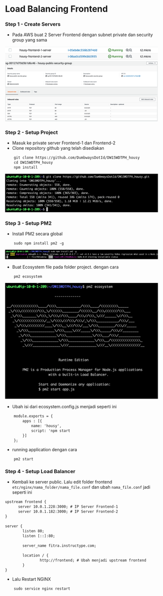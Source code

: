 # Load Balancing Frontend

### Step 1 - Create Servers
- Pada AWS buat 2 Server Frontend dengan subnet private dan security group yang sama

 ![alt text](https://github.com/fitraaditama7/DumbwaysBootcamp/blob/master/week2/7.%20Load%20Balancing%20Frontend/img/1.png?raw=true)
 ![alt text](https://github.com/fitraaditama7/DumbwaysBootcamp/blob/master/week2/7.%20Load%20Balancing%20Frontend/img/2.png?raw=true)

### Step 2 - Setup Project
- Masuk ke private server Frontend-1 dan Frontend-2
- Clone repository github yang telah disediakan
```
    git clone https://github.com/DumbwaysDotId/DW15WDTPH_housy
    cd DW15WDTPH_housy
    npm install
```

 ![alt text](https://github.com/fitraaditama7/DumbwaysBootcamp/blob/master/week1/AWS%20-%20Server%20for%20Application/img/1.png?raw=true)


### Step 3 - Setup PM2
- Install PM2 secara global
```
    sudo npm install pm2 -g
```
 ![alt text](https://github.com/fitraaditama7/DumbwaysBootcamp/blob/master/week1/AWS%20-%20Server%20for%20Application/img/2.png?raw=true)

- Buat Ecosystem file pada folder project. dengan cara
```
    pm2 ecosystem
```
 ![alt text](https://github.com/fitraaditama7/DumbwaysBootcamp/blob/master/week1/AWS%20-%20Server%20for%20Application/img/3.png?raw=true)

- Ubah isi dari ecosystem.config.js menjadi seperti ini
```
    module.exports = {
        apps : [{
            name: 'housy',
            script: 'npm start
        }]
    };
```

- running application dengan cara
```
    pm2 start
```

### Step 4 - Setup Load Balancer
- Kembali ke server public. Lalu edit folder frontend `etc/nginx/nama_folder/nama_file.conf` dan ubah `nama_file.conf` jadi seperti ini
```
upstream frontend {
      server 10.0.1.228:3000; # IP Server Frontend-1
      server 10.0.1.182:3000; # IP Server Frontend-2
}

server {
        listen 80;
        listen [::]:80;

        server_name fitra.instructype.com;

        location / {
                http://frontend; # Ubah menjadi upstream frontend
        }
}
```

- Lalu Restart NGINX
```
    sudo service nginx restart
```